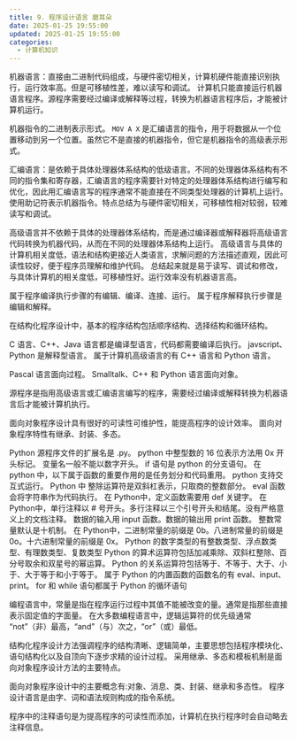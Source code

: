 ```yaml
---
title: 9. 程序设计语言 磨耳朵
date: 2025-01-25 19:55:00
updated: 2025-01-25 19:55:00
categories:
  - 计算机知识
---
```


机器语言：直接由二进制代码组成，与硬件密切相关，计算机硬件能直接识别执行，运行效率高。但是可移植性差，难以读写和调试。
计算机只能直接运行机器语言程序。源程序需要经过编译或解释等过程，转换为机器语言程序后，才能被计算机运行。

机器指令的二进制表示形式。
`MOV A X` 是汇编语言的指令，用于将数据从一个位置移动到另一个位置。虽然它不是直接的机器指令，但它是机器指令的高级表示形式。

汇编语言：是依赖于具体处理器体系结构的低级语言。不同的处理器体系结构有不同的指令集和寄存器，汇编语言的程序需要针对特定的处理器体系结构进行编写和优化，因此用汇编语言写的程序通常不能直接在不同类型处理器的计算机上运行。使用助记符表示机器指令。特点总结为与硬件密切相关，可移植性相对较弱，较难读写和调试。

<!-- more -->
高级语言并不依赖于具体的处理器体系结构，而是通过编译器或解释器将高级语言代码转换为机器代码，从而在不同的处理器体系结构上运行。
高级语言与具体的计算机相关度低，语法和结构更接近人类语言，求解问题的方法描述直观，因此可读性较好，便于程序员理解和维护代码。
总结起来就是易于读写、调试和修改，与具体计算机的相关度低，可移植性好。运行效率没有机器语言高。

属于程序编译执行步骤的有编辑、编译、连接、运行。
属于程序解释执行步骤是编辑和解释。

在结构化程序设计中，基本的程序结构包括顺序结构、选择结构和循环结构。

C 语言、C++、Java 语言都是编译型语言，代码都需要编译后执行。
javscript、Python 是解释型语言。
属于计算机高级语言的有 C++ 语言和 Python 语言。

Pascal 语言面向过程。
Smalltalk、C++ 和 Python 语言面向对象。

源程序是指用高级语言或汇编语言编写的程序，需要经过编译或解释转换为机器语言后才能被计算机执行。

面向对象程序设计具有很好的可读性可维护性，能提高程序的设计效率。
面向对象程序特性有继承、封装、多态。

Python 源程序文件的扩展名是 .py。
python 中整型数的 16 位表示方法用 0x 开头标记。
变量名一般不能以数字开头。
if 语句是 python 的分支语句。
在 python 中，以下属于函数的重要作用的是任务划分和代码重用。
python 支持交互式运行。
Python 中 整除运算符是双斜杠表示，只取商的整数部分。
eval 函数会将字符串作为代码执行。
在 Python中，定义函数需要用 def 关键字。
在 Python中，单行注释以 # 号开头。多行注释以三个引号开头和结尾。没有严格意义上的文档注释。
数据的输入用 input 函数。数据的输出用 print 函数。
整数常量默认是十机制。
在 Python中，二进制常量的前缀是 0b。八进制常量的前缀是 0o。十六进制常量的前缀是 0x。
Python 的数字类型的有整数类型、浮点数类型、有理数类型、复数类型
Python 的算术运算符包括加减乘除、双斜杠整除、百分号取余和双星号的幂运算。
Python 的关系运算符包括等于、不等于、大于、小于、大于等于和小于等于。
属于 Python 的内置函数的函数名的有 eval、input、print。
for 和 while 语句都属于 Python 的循环语句

编程语言中，常量是指在程序运行过程中其值不能被改变的量。通常是指那些直接表示固定值的字面量。
在大多数编程语言中，逻辑运算符的优先级通常 “not”（非）最高，“and”（与）次之，“or”（或）最低。

结构化程序设计方法强调程序的结构清晰、逻辑简单，主要思想包括程序模块化、语句结构化以及自顶向下逐步求精的设计过程。
采用继承、多态和模板机制是面向对象程序设计方法的主要特点。

面向对象程序设计中的主要概念有:对象、消息、类、封装、继承和多态性。
程序设计语言是由字、词和语法规则构成的指令系统。

程序中的注释语句是为提高程序的可读性而添加，计算机在执行程序时会自动略去注释信息。
